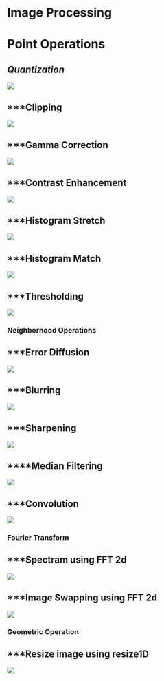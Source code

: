 # Image Processing

# Point Operations

## ***Quantization***
![](https://github.com/ahamedbashir/imageProcessing/blob/master/media/pointOps/1.gif)

## ***Clipping
![](https://github.com/ahamedbashir/imageProcessing/blob/master/media/pointOps/2.gif)

## ***Gamma Correction
![](https://github.com/ahamedbashir/imageProcessing/blob/master/media/pointOps/3.gif)

## ***Contrast Enhancement
![](https://github.com/ahamedbashir/imageProcessing/blob/master/media/pointOps/4.gif)

## ***Histogram Stretch
![](https://github.com/ahamedbashir/imageProcessing/blob/master/media/pointOps/5.gif)

## ***Histogram Match
![](https://github.com/ahamedbashir/imageProcessing/blob/master/media/pointOps/6.gif)

## ***Thresholding
![](https://github.com/ahamedbashir/imageProcessing/blob/master/media/pointOps/7.gif)


### Neighborhood Operations


## ***Error Diffusion 
![](https://github.com/ahamedbashir/imageProcessing/blob/master/media/neighOps/1.gif)

## ***Blurring
![](https://github.com/ahamedbashir/imageProcessing/blob/master/media/neighOps/2.gif)

## ***Sharpening
![](https://github.com/ahamedbashir/imageProcessing/blob/master/media/neighOps/3.gif)

## ****Median Filtering
![](https://github.com/ahamedbashir/imageProcessing/blob/master/media/neighOps/4.gif)

## ***Convolution
![](https://github.com/ahamedbashir/imageProcessing/blob/master/media/neighOps/5.gif)


### Fourier Transform


## ***Spectram using FFT 2d
![](https://github.com/ahamedbashir/imageProcessing/blob/master/media/fourier/1.gif)

## ***Image Swapping using FFT 2d
![](https://github.com/ahamedbashir/imageProcessing/blob/master/media/fourier/2.gif)


### Geometric Operation


## ***Resize image using resize1D
![](https://github.com/ahamedbashir/imageProcessing/blob/master/media/resize/1.gif)
